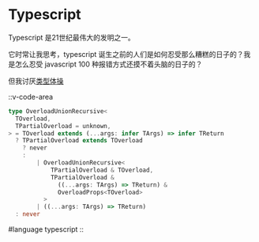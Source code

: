# Typescript

Typescript 是21世纪最伟大的发明之一。

它时常让我思考，typescript 诞生之前的人们是如何忍受那么糟糕的日子的？我是怎么忍受 javascript 100 种报错方式还摸不着头脑的日子的？

但我讨厌[类型体操](https://github.com/vuejs/core/blob/1222437ec26a6da1dbd5b882aecd4a048a6e3571/packages/shared/src/typeUtils.ts#L32C1-L46C10)

::v-code-area
```typescript
type OverloadUnionRecursive<
  TOverload,
  TPartialOverload = unknown,
> = TOverload extends (...args: infer TArgs) => infer TReturn
  ? TPartialOverload extends TOverload
    ? never
    :
        | OverloadUnionRecursive<
            TPartialOverload & TOverload,
            TPartialOverload &
              ((...args: TArgs) => TReturn) &
              OverloadProps<TOverload>
          >
        | ((...args: TArgs) => TReturn)
  : never
```

#language
typescript
::